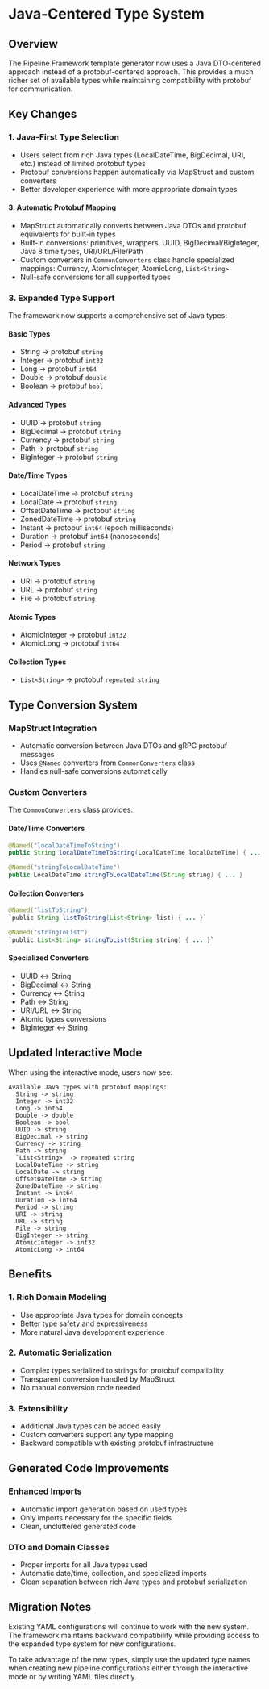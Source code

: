 # Java-Centered Type System

## Overview

The Pipeline Framework template generator now uses a Java DTO-centered approach instead of a protobuf-centered approach. This provides a much richer set of available types while maintaining compatibility with protobuf for communication.

## Key Changes

### 1. Java-First Type Selection
- Users select from rich Java types (LocalDateTime, BigDecimal, URI, etc.) instead of limited protobuf types
- Protobuf conversions happen automatically via MapStruct and custom converters
- Better developer experience with more appropriate domain types

#### 3. Automatic Protobuf Mapping
- MapStruct automatically converts between Java DTOs and protobuf equivalents for built-in types
- Built-in conversions: primitives, wrappers, UUID, BigDecimal/BigInteger, Java 8 time types, URI/URL/File/Path
- Custom converters in `CommonConverters` class handle specialized mappings: Currency, AtomicInteger, AtomicLong, `List<String>`
- Null-safe conversions for all supported types

### 3. Expanded Type Support
The framework now supports a comprehensive set of Java types:

#### Basic Types
- String → protobuf `string`
- Integer → protobuf `int32`
- Long → protobuf `int64`
- Double → protobuf `double`
- Boolean → protobuf `bool`

#### Advanced Types
- UUID → protobuf `string`
- BigDecimal → protobuf `string`
- Currency → protobuf `string`
- Path → protobuf `string`
- BigInteger → protobuf `string`

#### Date/Time Types
- LocalDateTime → protobuf `string`
- LocalDate → protobuf `string`
- OffsetDateTime → protobuf `string`
- ZonedDateTime → protobuf `string`
- Instant → protobuf `int64` (epoch milliseconds)
- Duration → protobuf `int64` (nanoseconds)
- Period → protobuf `string`

#### Network Types
- URI → protobuf `string`
- URL → protobuf `string`
- File → protobuf `string`

#### Atomic Types
- AtomicInteger → protobuf `int32`
- AtomicLong → protobuf `int64`

#### Collection Types
- `List<String>` → protobuf `repeated string`

## Type Conversion System

### MapStruct Integration
- Automatic conversion between Java DTOs and gRPC protobuf messages
- Uses `@Named` converters from `CommonConverters` class
- Handles null-safe conversions automatically

### Custom Converters
The `CommonConverters` class provides:

#### Date/Time Converters
```java
@Named("localDateTimeToString")
public String localDateTimeToString(LocalDateTime localDateTime) { ... }

@Named("stringToLocalDateTime") 
public LocalDateTime stringToLocalDateTime(String string) { ... }
```

#### Collection Converters
```java
@Named("listToString")
`public String listToString(List<String> list) { ... }`

@Named("stringToList")
`public List<String> stringToList(String string) { ... }`
```

#### Specialized Converters
- UUID ↔ String
- BigDecimal ↔ String  
- Currency ↔ String
- Path ↔ String
- URI/URL ↔ String
- Atomic types conversions
- BigInteger ↔ String

## Updated Interactive Mode

When using the interactive mode, users now see:

```
Available Java types with protobuf mappings:
  String -> string
  Integer -> int32
  Long -> int64
  Double -> double
  Boolean -> bool
  UUID -> string
  BigDecimal -> string
  Currency -> string
  Path -> string
  `List<String>` -> repeated string
  LocalDateTime -> string
  LocalDate -> string
  OffsetDateTime -> string
  ZonedDateTime -> string
  Instant -> int64
  Duration -> int64
  Period -> string
  URI -> string
  URL -> string
  File -> string
  BigInteger -> string
  AtomicInteger -> int32
  AtomicLong -> int64
```

## Benefits

### 1. Rich Domain Modeling
- Use appropriate Java types for domain concepts
- Better type safety and expressiveness
- More natural Java development experience

### 2. Automatic Serialization
- Complex types serialized to strings for protobuf compatibility
- Transparent conversion handled by MapStruct
- No manual conversion code needed

### 3. Extensibility
- Additional Java types can be added easily
- Custom converters support any type mapping
- Backward compatible with existing protobuf infrastructure

## Generated Code Improvements

### Enhanced Imports
- Automatic import generation based on used types
- Only imports necessary for the specific fields
- Clean, uncluttered generated code

### DTO and Domain Classes
- Proper imports for all Java types used
- Automatic date/time, collection, and specialized imports
- Clean separation between rich Java types and protobuf serialization

## Migration Notes

Existing YAML configurations will continue to work with the new system. The framework maintains backward compatibility while providing access to the expanded type system for new configurations.

To take advantage of the new types, simply use the updated type names when creating new pipeline configurations either through the interactive mode or by writing YAML files directly.